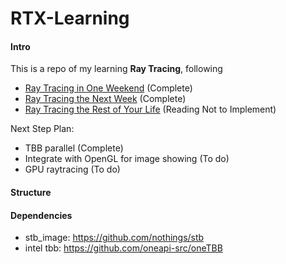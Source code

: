 # RTX-Learning

#### Intro

This is a repo of my learning **Ray Tracing**, following 

- [Ray Tracing in One Weekend](https://github.com/petershirley/raytracinginoneweekend) (Complete)
- [Ray Tracing the Next Week](https://github.com/petershirley/raytracingthenextweek) (Complete)
- [Ray Tracing the Rest of Your Life](https://github.com/petershirley/raytracingtherestofyourlife) (Reading Not to Implement)

Next Step Plan:

- TBB parallel (Complete)
- Integrate with OpenGL for image showing (To do)
- GPU raytracing (To do)



#### Structure





#### Dependencies

- stb_image: https://github.com/nothings/stb
- intel tbb: https://github.com/oneapi-src/oneTBB

